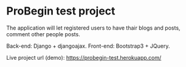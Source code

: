 # ProBegin test project
The application will let registered users to have thair blogs and posts, comment other people posts.

Back-end: Django + djangoajax. Front-end: Bootstrap3 + JQuery.

Live project url (demo):
https://probegin-test.herokuapp.com/